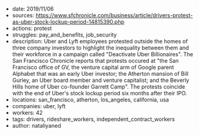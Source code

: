 - date: 2019/11/06
- sources: https://www.sfchronicle.com/business/article/drivers-protest-as-uber-stock-lockup-period-14815390.php
- actions: protest
- struggles: pay_and_benefits, job_security
- description: Uber and Lyft employees protested outside the homes of three company investors to highlight the inequality between them and their workforce in a campaign called "Deactivate Uber Billionaires". The San Francisco Chronicle reports that protests occured at "the San Francisco office of GV, the venture capital arm of Google parent Alphabet that was an early Uber investor; the Atherton mansion of Bill Gurley, an Uber board member and venture capitalist; and the Beverly Hills home of Uber co-founder Garrett Camp". The protests coincide with the end of Uber's stock lockup period six months after their IPO.
- locations: san_francisco, atherton, los_angeles, california, usa
- companies: uber, lyft
- workers: 42
- tags: drivers, rideshare_workers, independent_contract_workers
- author: nataliyaned
